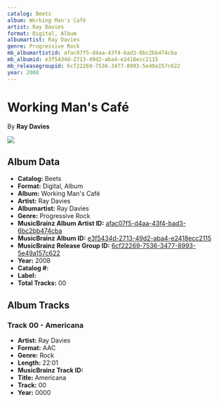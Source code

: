 ```yaml
---
catalog: Beets
album: Working Man's Café
artist: Ray Davies
format: Digital, Album
albumartist: Ray Davies
genre: Progressive Rock
mb_albumartistid: afac07f5-d4aa-43f4-bad3-6bc2bb474cba
mb_albumid: e3f5434d-2713-49d2-aba4-e2418ecc2115
mb_releasegroupid: 6cf22269-7536-3477-8993-5e49a157c622
year: 2008
---
```


# Working Man's Café

By **Ray Davies**

![](../../assets/beetscovers/Ray_Davies-Working_Mans_Café.jpg)

## Album Data

- **Catalog:** Beets
- **Format:** Digital, Album
- **Album:** Working Man's Café
- **Artist:** Ray Davies
- **Albumartist:** Ray Davies
- **Genre:** Progressive Rock
- **MusicBrainz Album Artist ID:** [afac07f5-d4aa-43f4-bad3-6bc2bb474cba](https://musicbrainz.org/artist/afac07f5-d4aa-43f4-bad3-6bc2bb474cba)
- **MusicBrainz Album ID:** [e3f5434d-2713-49d2-aba4-e2418ecc2115](https://musicbrainz.org/release/e3f5434d-2713-49d2-aba4-e2418ecc2115)
- **MusicBrainz Release Group ID:** [6cf22269-7536-3477-8993-5e49a157c622](https://musicbrainz.org/release-group/6cf22269-7536-3477-8993-5e49a157c622)
- **Year:** 2008
- **Catalog #:** 
- **Label:** 
- **Total Tracks:** 00

## Album Tracks

### Track 00 - Americana

- **Artist:** Ray Davies
- **Format:** AAC
- **Genre:** Rock
- **Length:** 22:01
- **MusicBrainz Track ID:** [](https://musicbrainz.org/recording/)
- **Title:** Americana
- **Track:** 00
- **Year:** 0000

